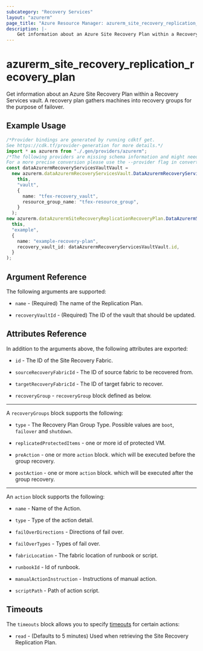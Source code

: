 ```yaml
---
subcategory: "Recovery Services"
layout: "azurerm"
page_title: "Azure Resource Manager: azurerm_site_recovery_replication_recovery_plan"
description: |-
    Get information about an Azure Site Recovery Plan within a Recovery Services vault.
---
```


# azurerm\_site\_recovery\_replication\_recovery\_plan

Get information about an Azure Site Recovery Plan within a Recovery Services vault. A recovery plan gathers machines into recovery groups for the purpose of failover.

## Example Usage

```typescript
/*Provider bindings are generated by running cdktf get.
See https://cdk.tf/provider-generation for more details.*/
import * as azurerm from "./.gen/providers/azurerm";
/*The following providers are missing schema information and might need manual adjustments to synthesize correctly: azurerm.
For a more precise conversion please use the --provider flag in convert.*/
const dataAzurermRecoveryServicesVaultVault =
  new azurerm.dataAzurermRecoveryServicesVault.DataAzurermRecoveryServicesVault(
    this,
    "vault",
    {
      name: "tfex-recovery_vault",
      resource_group_name: "tfex-resource_group",
    }
  );
new azurerm.dataAzurermSiteRecoveryReplicationRecoveryPlan.DataAzurermSiteRecoveryReplicationRecoveryPlan(
  this,
  "example",
  {
    name: "example-recovery-plan",
    recovery_vault_id: dataAzurermRecoveryServicesVaultVault.id,
  }
);

```

## Argument Reference

The following arguments are supported:

*   `name` - (Required) The name of the Replication Plan.

*   `recoveryVaultId` - (Required) The ID of the vault that should be updated.

## Attributes Reference

In addition to the arguments above, the following attributes are exported:

*   `id` - The ID of the Site Recovery Fabric.

*   `sourceRecoveryFabricId` - The ID of source fabric to be recovered from.

*   `targetRecoveryFabricId` - The ID of target fabric to recover.

*   `recoveryGroup` - `recoveryGroup` block defined as below.

***

A `recoveryGroups` block supports the following:

*   `type` - The Recovery Plan Group Type. Possible values are `boot`, `failover` and `shutdown`.

*   `replicatedProtectedItems` - one or more id of protected VM.

*   `preAction` - one or more `action` block. which will be executed before the group recovery.

*   `postAction` - one or more `action` block. which will be executed after the group recovery.

***

An `action` block supports the following:

*   `name` - Name of the Action.

*   `type` - Type of the action detail.

*   `failOverDirections` - Directions of fail over.

*   `failOverTypes` - Types of fail over.

*   `fabricLocation` - The fabric location of runbook or script.

*   `runbookId` - Id of runbook.

*   `manualActionInstruction` - Instructions of manual action.

*   `scriptPath` - Path of action script.

## Timeouts

The `timeouts` block allows you to specify [timeouts](https://www.terraform.io/language/resources/syntax#operation-timeouts) for certain actions:

* `read` - (Defaults to 5 minutes) Used when retrieving the Site Recovery Replication Plan.
